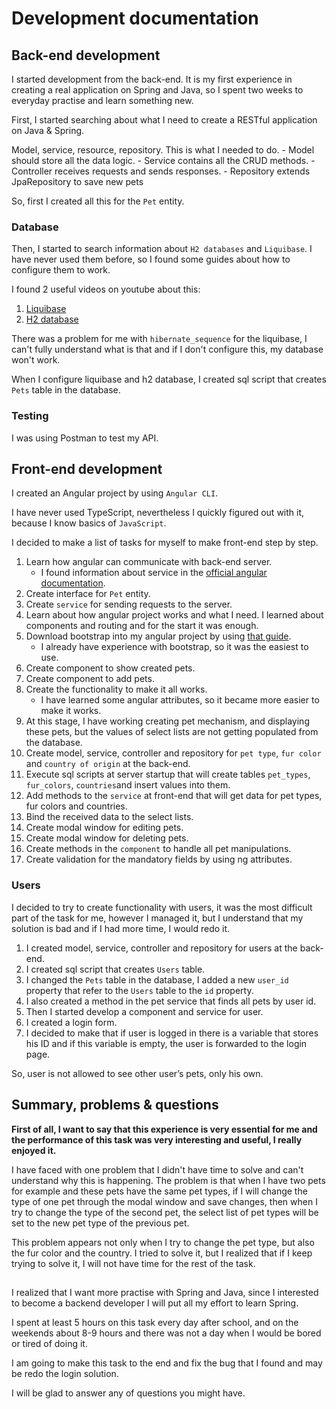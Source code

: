 # Development documentation

## Back-end development

I started development from the back-end. It is my first experience in creating a real application on Spring and Java, 
so I spent two weeks to everyday practise and learn something new.

First, I started searching about what I need to create a RESTful application on Java & Spring.

Model, service, resource, repository. This is what I needed to do.
    - Model should store all the data logic.
    - Service contains all the CRUD methods.
    - Controller receives requests and sends responses.
    - Repository extends JpaRepository to save new pets

So, first I created all this for the `Pet` entity.


### Database
Then, I started to search information about `H2 databases` and `Liquibase`. I have never used them before, so I found some guides about how to configure them to work.

I found 2 useful videos on youtube about this:
1. [Liquibase](https://youtu.be/lf6Mxb9rVng)
2. [H2 database](https://youtu.be/PSrHcCwvfVQ)

There was a problem for me with `hibernate_sequence` for the liquibase, I can't fully understand what is that and if I don't configure this, my database won't work.

When I configure liquibase and h2 database, I created sql script that creates `Pets` table in the database.

### Testing

I was using Postman to test my API.

## Front-end development

I created an Angular project by using `Angular CLI`.

I have never used TypeScript, nevertheless I quickly figured out with it, because I know basics of `JavaScript`.

I decided to make a list of tasks for myself to make front-end step by step.

1. Learn how angular can communicate with back-end server.
    - I found information about service in the [official angular documentation](https://angular.io/guide/http). 
2. Create interface for `Pet` entity.
3. Create `service` for sending requests to the server.
4. Learn about how angular project works and what I need. I learned about components and routing and for the start it was enough.
5. Download bootstrap into my angular project by using [that guide](https://www.freecodecamp.org/news/how-to-add-bootstrap-css-framework-to-an-angular-application/).
    - I already have experience with bootstrap, so it was the easiest to use.
6. Create component to show created pets.
7. Create component to add pets.
8. Create the functionality to make it all works.
    - I have learned some angular attributes, so it became more easier to make it works.
9. At this stage, I have working creating pet mechanism, and displaying these pets, but the values of select lists are not getting populated from the database.
10. Create model, service, controller and repository for `pet type`, `fur color` and `country of origin` at the back-end.
11. Execute sql scripts at server startup that will create tables  `pet_types`, `fur_colors`, `countries`and insert values into them.
12. Add methods to the `service` at front-end that will get data for pet types, fur colors and countries.
13. Bind the received data to the select lists.
14. Create modal window for editing pets.
15. Create modal window for deleting pets.
16. Create methods in the `component` to handle all pet manipulations.
17. Create validation for the mandatory fields by using ng attributes.

### Users

I decided to try to create functionality with users, it was the most difficult part of the task for me, however I managed it, but I understand that my solution is bad and if I had more time, I would redo it.

1. I created model, service, controller and repository for users at the back-end.
2. I created sql script that creates `Users` table.
3. I changed the `Pets` table in the database, I added a new `user_id` property that refer to the `Users` table to the `id` property.
4. I also created a method in the pet service that finds all pets by user id.
5. Then I started develop a component and service for user.
6. I created a login form.
7. I decided to make that if user is logged in there is a variable that stores his ID and if this variable is empty, the user is forwarded to the login page.

So, user is not allowed to see other user’s pets, only his own.

## Summary, problems & questions

**First of all, I want to say that this experience is very essential for me and the performance of this task was very interesting and useful, I really enjoyed it.**

I have faced with one problem that I didn't have time to solve and can't understand why this is happening. The problem is that when I have two pets for example and these pets have the same pet types, if I will change the type of one pet through the modal window and save changes, then when I try to change the type of the second pet, the select list of pet types will be set to the new pet type of the previous pet.

This problem appears not only when I try to change the pet type, but also the fur color and the country. I tried to solve it, but I realized that if I keep trying to solve it, I will not have time for the rest of the task.

##
I realized that I want more practise with Spring and Java, since I interested to become a backend developer I will put all my effort to learn Spring.

I spent at least 5 hours on this task every day after school, and on the weekends about 8-9 hours and there was not a day when I would be bored or tired of doing it.

I am going to make this task to the end and fix the bug that I found and may be redo the login solution.

I will be glad to answer any of questions you might have.








